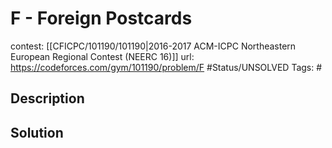 # F - Foreign Postcards

contest: [[CFICPC/101190/101190|2016-2017 ACM-ICPC Northeastern European Regional Contest (NEERC 16)]]
url: https://codeforces.com/gym/101190/problem/F
#Status/UNSOLVED
Tags: #

## Description

## Solution

